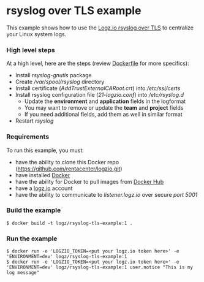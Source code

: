 # rsyslog over TLS example
This example shows how to use the [Logz.io rsyslog over TLS](https://app.logz.io/#/dashboard/data-sources/rsyslog-overTLS) to centralize your Linux system logs.

### High level steps
At a high level, here are the steps (review [Dockerfile](Dockerfile) for more specifics):
- Install *rsyslog-gnutls* package
- Create */var/spool/rsyslog* directory
- Install certificate (*AddTrustExternalCARoot.crt*) into */etc/ssl/certs*
- Install rsyslog configuration file (*21-logzio.conf*) into */etc/rsyslog.d*
  - Update the **environment** and **application** fields in the logformat
  - You may want to remove or update the **team** and **project** fields
  - If you need additional fields, add them as well in similar format
- Restart *rsyslog*

### Requirements
To run this example, you must:
- have the ability to clone this Docker repo (https://github.com/rentacenter/logzio.git)
- have installed [Docker](https://www.docker.com/)
- have the ability for Docker to pull images from [Docker Hub](https://hub.docker.com/)
- have a [logz.io](http://logz.io) account
- have the ability to communicate to *listener.logz.io* over secure *port 5001*

### Build the example
```shell
$ docker build -t logz/rsyslog-tls-example:1 .
```

### Run the example
```shell
$ docker run -e 'LOGZIO_TOKEN=<put your logz.io token here>' -e 'ENVIRONMENT=dev' logz/rsyslog-tls-example:1
$ docker run -e 'LOGZIO_TOKEN=<put your logz.io token here>' -e 'ENVIRONMENT=dev' logz/rsyslog-tls-example:1 user.notice "This is my log message"
```
